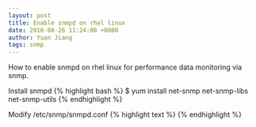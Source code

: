```yaml
---
layout: post
title: Enable snmpd on rhel linux
date: 2016-08-26 11:24:00 +0800
author: Yuan Jiang
tags: snmp
---
```


How to enable snmpd on rhel linux for performance data monitoring via snmp.

Install snmpd
{% highlight bash %}
$ yum install net-snmp net-snmp-libs net-snmp-utils
{% endhighlight %}

Modify /etc/snmp/snmpd.conf
{% highlight text %}
{% endhighlight %}
